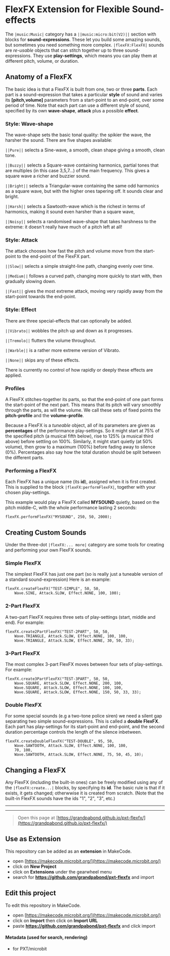 # FlexFX Extension  for  Flexible Sound-effects
The ``|music:Music|`` category has a ``||music:micro:bit(V2)||`` section with blocks for **sound-expressions**. 
These let you build some amazing sounds, but sometimes you need something more complex.
``|flexFX:FlexFX|`` sounds are *re-usable* objects that can stitch together up to three sound-expressions.
They use **play-settings**, which means you can play them at different pitch, volume, or duration.

## Anatomy of a FlexFX
The basic idea is that a FlexFX is built from one, two or three **parts**.
Each part is a sound-expression that takes a particular **style** of sound and varies its **[pitch,volume]** 
parameters from a start-point to an end-point, over some period of time. Note that each part can use a different 
style of sound, specified by its own **wave-shape**, **attack** plus a possible **effect**.

### Style: Wave-shape
The wave-shape sets the basic tonal quality: the spikier the wave, the harsher the sound. There are five shapes available:

``||Pure||`` selects a Sine-wave, a smooth, clean shape giving a smooth, clean tone.

``||Buzzy||`` selects a Square-wave containing harmonics, partial tones that are multiples (in this case 3,5,7...) of the main frequency. This gives a square wave a richer and buzzier sound.

``||Bright||`` selects a Triangular-wave containing the same odd harmonics as a square wave, but with the higher ones tapering off. It sounds clear and bright.

``||Harsh||`` selects a Sawtooth-wave which is the richest in terms of harmonics, making it sound even harsher than a square wave,

``||Noisy||`` selects a randomised wave-shape that takes harshness to the extreme: it doesn't really have much of a pitch left at all!

### Style: Attack
The attack chooses how fast the pitch and volume move from the start-point to the end-point of the FlexFX part.

``||Slow||`` selects a simple straight-line path, changing evenly over time.

``||Medium||`` follows a curved path, changing more quickly to start with, then gradually slowing down.

``||Fast||`` gives the most extreme attack, moving very rapidly away from the start-point towards the end-point. 

### Style: Effect
There are three special-effects that can optionally be added.

``||Vibrato||`` wobbles the pitch up and down as it progresses.

``||Tremolo||`` flutters the volume throughout.

``||Warble||`` is a rather more extreme version of Vibrato.

``||None||`` skips any of these effects.

There is currently no control of how rapidly or deeply these effects are applied.

### Profiles
A FlexFX stitches-together its parts, so that the end-point of one part forms the start-point of the next part.
This means that its pitch will vary smoothly through the parts, as will the volume. 
We call these sets of fixed points the **pitch-profile** and the **volume-profile**.

Because a FlexFX is a *tuneable* object, all of its parameters are given as **percentages** of the performance play-settings.
So it might start at 75% of the specified pitch (a musical fifth below), rise to 125% (a musical third above) before settling on 100%.
Similarly, it might start quietly (at 50% volume), then grow to a maximum (100%) before fading away to silence (0%).
Percentages also say how the total duration should be split between the different parts. 

### Performing a FlexFX 
Each FlexFX has a unique name (its **id**), assigned when it is first created. 
This is supplied to the block ``|flexFX:performFlexFX|``, together with your chosen play-settings.

This example would play a FlexFX called **MYSOUND** quietly, based on the pitch middle-C, with the whole performance lasting 2 seconds:
```block
flexFX.performFlexFX("MYSOUND", 250, 50, 2000);
```
## Creating Custom Sounds
Under the three-dot ``|flexFX:... more|`` category are some tools for creating and performing your own FlexFX sounds.

### Simple FlexFX
The simplest FlexFX has just one part (so is really just a tuneable version of a standard sound-expression)
Here is an example:
```block
flexFX.createFlexFX("TEST-SIMPLE", 50, 50,
    Wave.SINE, Attack.SLOW, Effect.NONE, 100, 100);
```

### 2-Part FlexFX
A two-part FlexFX requires three sets of play-settings (start, middle and end).
For example:
```block
flexFX.create2PartFlexFX("TEST-2PART", 50, 50,
    Wave.TRIANGLE, Attack.SLOW, Effect.NONE, 100, 100,
    Wave.TRIANGLE, Attack.SLOW, Effect.NONE, 30, 50, 33);
```

### 3-Part FlexFX
The most complex 3-part FlexFX moves between four sets of play-settings.
For example:
```block
flexFX.create3PartFlexFX("TEST-3PART", 50, 50,
    Wave.SQUARE, Attack.SLOW, Effect.NONE, 200, 100,
    Wave.SQUARE, Attack.SLOW, Effect.NONE, 100, 100,
    Wave.SQUARE, Attack.SLOW, Effect.NONE, 150, 50, 33, 33);
```


### Double FlexFX
For some special sounds (e.g a two-tone police siren) we need a silent gap separating two simple sound-expressions.
This is called a **double FlexFX**. Each part has play-settings for its start-point and end-point, 
and the second duration percentage controls the length of the silence inbetween.

```block
flexFX.createDoubleFlexFX("TEST-DOUBLE", 95, 50,
    Wave.SAWTOOTH, Attack.SLOW, Effect.NONE, 100, 100,
    70, 100,
    Wave.SAWTOOTH, Attack.SLOW, Effect.NONE, 75, 50, 45, 10);
```
## Changing a FlexFX
Any FlexFX (including the built-in ones) can be freely modified using any of the ``|flexFX:create...|`` blocks, by specifying its **id**. 
The basic rule is that if it exists, it gets changed; otherwwise it is created from scratch.
(Note that the built-in FlexFX sounds have the ids "1", "2", "3", etc.)


-----------------------------------------------------------------------
-----------------------------------------------------------------------




> Open this page at [https://grandpabond.github.io/pxt-flexfx/](https://grandpabond.github.io/pxt-flexfx/)

## Use as Extension

This repository can be added as an **extension** in MakeCode.

* open [https://makecode.microbit.org/](https://makecode.microbit.org/)
* click on **New Project**
* click on **Extensions** under the gearwheel menu
* search for **https://github.com/grandpabond/pxt-flexfx** and import

## Edit this project

To edit this repository in MakeCode.

* open [https://makecode.microbit.org/](https://makecode.microbit.org/)
* click on **Import** then click on **Import URL**
* paste **https://github.com/grandpabond/pxt-flexfx** and click import

#### Metadata (used for search, rendering)

* for PXT/microbit
<script src="https://makecode.com/gh-pages-embed.js"></script><script>makeCodeRender("{{ site.makecode.home_url }}", "{{ site.github.owner_name }}/{{ site.github.repository_name }}");</script>
